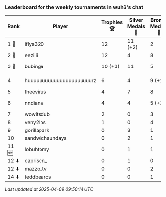 ### Leaderboard for the weekly tournaments in wuh6's chat
| Rank | Player | Trophies 🏆 | Silver Medals 🥈 | Bronze Medals 🥉 | Points |
|------|--------|-------------|------------------|------------------|--------|
| 1 🥇 | iflya320 | 12 | 11 (+2) | 2 | 48.0 (+2.0) |
| 2 🥈 | eeziiii | 12 | 4 | 8 | 44.0 |
| 3 🥉 | bubinga | 10 (+3) | 11 | 5 | 43.5 (+9.0) |
| 4 | huuuuuuuuuuuuuuuuuuuuuurz | 6 | 4 | 9 (+1) | 26.5 (+0.5) |
| 5 | theevirus | 4 | 7 | 8 | 23.0 |
| 6 | nndiana | 4 | 4 | 5 (+1) | 18.5 (+0.5) |
| 7 | wowitsdub | 2 | 0 | 3 | 7.5 |
| 8 | veny2lbs | 1 | 0 | 4 | 5.0 |
| 9 | gorillapark | 0 | 3 | 1 | 3.5 |
| 10 | sandwichsundays | 0 | 2 | 1 | 2.5 |
| 11 🆕| lobuhtomy | 0 | 1 | 1 | 1.5 |
| 12 ⬇| caprisen_ | 0 | 1 | 0 | 1.0 |
| 12 ⬇| mazzo_tv | 0 | 0 | 2 | 1.0 |
| 14 ⬇| teddbearcs | 0 | 0 | 1 | 0.5 |

_Last updated at 2025-04-09 09:50:14 UTC_